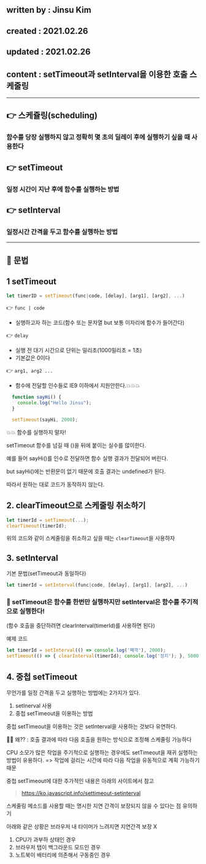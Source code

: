 ## written by : Jinsu Kim
## created : 2021.02.26
## updated : 2021.02.26
## content : setTimeout과 setInterval을 이용한 호출 스케줄링

<hr>

## 👉 스케쥴링(scheduling)

### 함수를 당장 실행하지 않고 정확히 몇 초의 딜레이 후에 실행하기 싶을 때 사용한다


## 👉 setTimeout

### 일정 시간이 지난 후에 함수를 실행하는 방법

## 👉 setInterval

### 일정시간 간격을 두고 함수를 실행하는 방법

<hr>

## 🤖 문법

## 1 setTimeout

```js
let timerID = setTimeout(func|code, [delay], [arg1], [arg2], ...)
```

👉 `func | code`
  - 실행하고자 하는 코드(함수 또는 문자열 but 보통 이자리에 함수가 들어간다)

👉 `delay`
  - 실행 전 대기 시간으로 단위는 밀리초(1000밀리초 = 1초)
  - 기본값은 0이다

👉 `arg1, arg2 ...`
  - 함수에 전달할 인수들로 IE9 이하에서 지원안한다.💥💥💥


```js
  function sayHi() {
    console.log("Hello Jinsu");
  }

  setTimeout(sayHi, 2000);
```

💥💥 함수를 실행하지 말자!

setTimeout 함수를 넘길 때 ()을 뒤에 붙이는 실수를 많이한다.

예를 들어 sayHi()를 인수로 전달하면 함수 실행 결과가 전달되어 버린다.

but sayHi()에는 반환문이 없기 때문에 호출 결과는 undefined가 된다.

따라서 원하는 대로 코드가 동작하지 않는다.

## 2. clearTimeout으로 스케줄링 취소하기

```js
let timerId = setTimeout(...);
clearTimeout(timerId);
```

위의 코드와 같이 스케줄링을 취소하고 싶을 때는 `clearTimeout`을 사용하자


## 3. setInterval

기본 문법(setTimeout과 동일하다)
```js
let timerId = setInterval(func|code, [delay], [arg1], [arg2], ...)
```

### 🎯 setTimeout은 함수를 한번만 실행하지만 setInterval은 함수를 주기적으로 실행한다!
(함수 호출을 중단하려면 clearInterval(timerId)를 사용하면 된다)

예제 코드
```js
let timerId = setInterval(() => console.log('째깍'), 2000);
setTimeout(() => { clearInterval(timerId); console.log('정지'); }, 5000);
```

## 4. 중첩 setTimeout

무언가를 일정 간격을 두고 실행하는 방법에는 2가지가 있다.

1. setInerval 사용
2. 중첩 setTimeout을 이용하는 방법

중첩 setTimeout을 이용하는 것은 setInterval을 사용하는 것보다 유연하다.

👀👀 왜?? : 호출 결과에 따라 다음 호출을 원하는 방식으로 조정해 스케줄링 가능하다

CPU 소모가 많은 작업을 주기적으로 실행하는 경우에도 setTimeout을 재귀 실행하는 방법이 유용하다. => 작업에 걸리는 시간에 따라 다음 작업을 유동적으로 계획 가능하기 때문

중첩 setTimeout에 대한 추가적인 내용은 아래의 사이트에서 참고
> https://ko.javascript.info/settimeout-setinterval

스케줄링 메소드를 사용할 때는 명시한 지연 간격이 보장되지 않을 수 있다는 점 유의하기

아래와 같은 상황은 브라우저 내 타이머가 느려지면 지연간격 보장 X

1. CPU가 과부하 상태인 경우
2. 브라우저 탭이 백그라운드 모드인 경우
3. 노트북이 배터리에 의존해서 구동중인 경우
